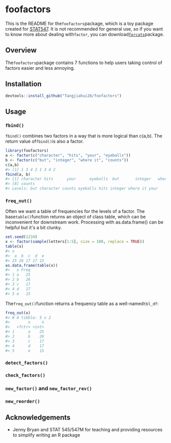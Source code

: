 
foofactors
==========

This is the README for the`foofactors`package, which is a toy package created for [STAT547](http://stat545.com/index.html). It is not recommended for general use, so if you want to know more about dealing with`factor`, you can download[`forcats`](https://github.com/tidyverse/forcats)package.

Overview
--------

The`foofactors`package contains 7 functions to help users taking control of factors easier and less annoying.

Installation
------------

``` r
devtools::install_github("Tangjiahui26/foofactors")
```

Usage
-----

### `fbind()`

`fbind()` combines two factors in a way that is more logical than c(a,b). The return value of`fbind()`is also a factor.

``` r
library(foofactors)
a <- factor(c("character", "hits", "your", "eyeballs"))
b <- factor(c("but", "integer", "where it", "counts"))
c(a,b)
#> [1] 1 3 4 2 1 3 4 2
fbind(a, b)
#> [1] character hits      your      eyeballs  but       integer   where it 
#> [8] counts   
#> Levels: but character counts eyeballs hits integer where it your
```

### `freq_out()`

Often we want a table of frequencies for the levels of a factor. The base`table()`function returns an object of class table, which can be inconvenient for downstream work. Processing with as.data.frame() can be helpful but it's a bit clunky.

``` r
set.seed(1234)
x <- factor(sample(letters[1:5], size = 100, replace = TRUE))
table(x)
#> x
#>  a  b  c  d  e 
#> 25 26 17 17 15
as.data.frame(table(x))
#>   x Freq
#> 1 a   25
#> 2 b   26
#> 3 c   17
#> 4 d   17
#> 5 e   15
```

The`freq_out()`function returns a frequency table as a well-named`tbl_df`:

``` r
freq_out(x)
#> # A tibble: 5 x 2
#>        x     n
#>   <fctr> <int>
#> 1      a    25
#> 2      b    26
#> 3      c    17
#> 4      d    17
#> 5      e    15
```

### `detect_factors()`

### `check_factors()`

### `new_factor()` and `new_factor_rev()`

### `new_reorder()`

Acknowledgements
----------------

-   Jenny Bryan and STAT 545/547M for teaching and providing resources to simplify writing an R package
